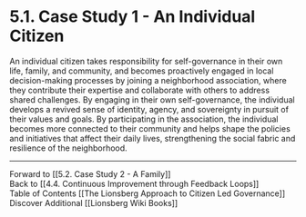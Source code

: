 # 5.1. Case Study 1 - An Individual Citizen

An individual citizen takes responsibility for self-governance in their own life, family, and community, and becomes proactively engaged in local decision-making processes by joining a neighborhood association, where they contribute their expertise and collaborate with others to address shared challenges. By engaging in their own self-governance, the individual develops a revived sense of identity, agency, and sovereignty in pursuit of their values and goals. By participating in the association, the individual becomes more connected to their community and helps shape the policies and initiatives that affect their daily lives, strengthening the social fabric and resilience of the neighborhood.

___

Forward to [[5.2. Case Study 2 - A Family]]  
Back to [[4.4. Continuous Improvement through Feedback Loops]]  
Table of Contents [[The Lionsberg Approach to Citizen Led Governance]]
Discover Additional [[Lionsberg Wiki Books]]  